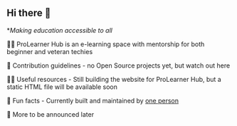 ## Hi there 👋

**Making education accessible to all*

🙋‍♀️ ProLearner Hub is an e-learning space with mentorship for both beginner and veteran techies

🌈 Contribution guidelines - no Open Source projects yet, but watch out here

👩‍💻 Useful resources - Still building the website for ProLearner Hub, but a static HTML file will be available soon

🍿 Fun facts - Currently built and maintained by [one person](https://claudwatari.github.io)

🧙 More to be announced later

